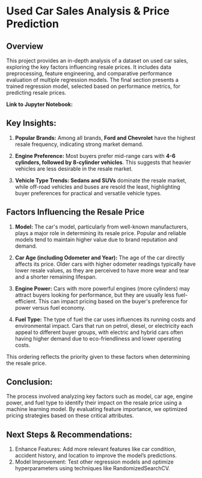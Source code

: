 # Used Car Sales Analysis & Price Prediction


## Overview
This project provides an in-depth analysis of a dataset on used car sales, exploring the key factors influencing resale prices. It includes data preprocessing, feature engineering, and comparative performance evaluation of multiple regression models. The final section presents a trained regression model, selected based on performance metrics, for predicting resale prices.

**Link to Jupyter Notebook:**

## Key Insights:
1. **Popular Brands:** Among all brands, **Ford and Chevrolet** have the highest resale frequency, indicating strong market demand.

2. **Engine Preference:** Most buyers prefer mid-range cars with **4-6 cylinders, followed by 8-cylinder vehicles**. This suggests that heavier vehicles are less desirable in the resale market.

3. **Vehicle Type Trends: Sedans and SUVs** dominate the resale market, while off-road vehicles and buses are resold the least, highlighting buyer preferences for practical and versatile vehicle types.

## Factors Influencing the Resale Price

1. **Model:** The car's model, particularly from well-known manufacturers, plays a major role in determining its resale price. Popular and reliable models tend to maintain higher value due to brand reputation and demand.

2. **Car Age (including Odometer and Year):** The age of the car directly affects its price. Older cars with higher odometer readings typically have lower resale values, as they are perceived to have more wear and tear and a shorter remaining lifespan.

3. **Engine Power:** Cars with more powerful engines (more cylinders) may attract buyers looking for performance, but they are usually less fuel-efficient. This can impact pricing based on the buyer's preference for power versus fuel economy.

4. **Fuel Type:** The type of fuel the car uses influences its running costs and environmental impact. Cars that run on petrol, diesel, or electricity each appeal to different buyer groups, with electric and hybrid cars often having higher demand due to eco-friendliness and lower operating costs.

This ordering reflects the priority given to these factors when determining the resale price.

## Conclusion:
The process involved analyzing key factors such as model, car age, engine power, and fuel type to identify their impact on the resale price using a machine learning model. By evaluating feature importance, we optimized pricing strategies based on these critical attributes.

## Next Steps & Recommendations:
1. Enhance Features: Add more relevant features like car condition, accident history, and location to improve the model’s predictions.
2. Model Improvement: Test other regression models and optimize hyperparameters using techniques like RandomizedSearchCV.

